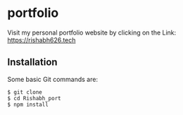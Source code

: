 # portfolio
Visit my personal portfolio website by clicking on the Link: https://rishabh626.tech

## Installation

Some basic Git commands are:

```
$ git clone 
$ cd Rishabh_port
$ npm install
```
